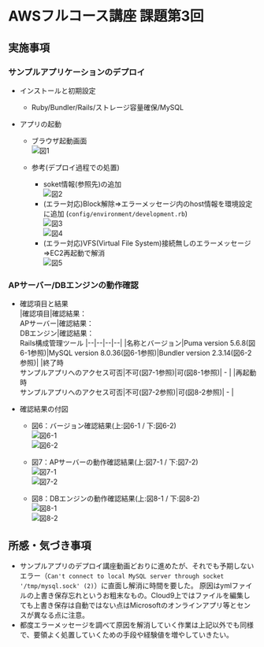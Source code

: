# AWSフルコース講座 課題第3回

## 実施事項

### サンプルアプリケーションのデプロイ

 - インストールと初期設定  
   - Ruby/Bundler/Rails/ストレージ容量確保/MySQL
   
   
 - アプリの起動  
   - ブラウザ起動画面  
     ![図1](images_lec3/AppStart.PNG)  


   - 参考(デプロイ過程での処置)
     - soket情報(参照先)の追加  
       ![図2](images_lec3/socket.PNG)  
     - (エラー対応)Block解除⇒エラーメッセージ内のhost情報を環境設定に追加 (`config/environment/development.rb`)  
       ![図3](images_lec3/RunPreview2.PNG)  
       ![図4](images_lec3/Environment.PNG)  
     - (エラー対応)VFS(Virtual File System)接続無しのエラーメッセージ⇒EC2再起動で解消  
       ![図5](images_lec3/RunPreview.PNG)  


### APサーバー/DBエンジンの動作確認

 - 確認項目と結果  
   |確認項目|確認結果：<br> APサーバー|確認結果：<br> DBエンジン|確認結果：<br> Rails構成管理ツール
   |--|--|--|--|
   |名称とバージョン|Puma version 5.6.8(図6-1参照)|MySQL version 8.0.36(図6-1参照)|Bundler version 2.3.14(図6-2参照)|
   |終了時<br>サンプルアプリへのアクセス可否|不可(図7-1参照)|可(図8-1参照)| \- |
   |再起動時<br>サンプルアプリへのアクセス可否|不可(図7-2参照)|可(図8-2参照)| \- |


 - 確認結果の付図  
   - 図6：バージョン確認結果(上:図6-1 / 下:図6-2)  
     ![図6-1](images_lec3/version.PNG)  
     ![図6-2](images_lec3/version.PNG)  


   - 図7：APサーバーの動作確認結果(上:図7-1 / 下:図7-2)  
     ![図7-1](images_lec3/APserverShutDown.PNG)  
     ![図7-2](images_lec3/APserverRestart.PNG)  


   - 図8：DBエンジンの動作確認結果(上:図8-1 / 下:図8-2)  
     ![図8-1](images_lec3/DBEngRestart.PNG)  
     ![図8-2](images_lec3/DBEngStop.PNG)  


## 所感・気づき事項

- サンプルアプリのデプロイ講座動画どおりに進めたが、それでも予期しないエラー（`Can't connect to local MySQL server through socket '/tmp/mysql.sock' (2)`）に直面し解消に時間を要した。
原因はymlファイルの上書き保存忘れというお粗末なもの。Cloud9上ではファイルを編集しても上書き保存は自動ではない点はMicrosoftのオンラインアプリ等とセンスが異なる点に注意。
- 都度エラーメッセージを調べて原因を解消していく作業は上記以外でも同様で、要領よく処置していくための手段や経験値を増やしていきたい。

